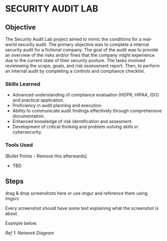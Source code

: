 # SECURITY AUDIT LAB

## Objective

The Security Audit Lab project aimed to mimic the conditions for a real-world security audit. The primary objective was to complete a internal security audit for a fictional company. The goal of the audit was to provide an overview of the risks and/or fines that the company might experience due to the current state of their security posture. The tasks involved revieiewing the scope, goals, and risk assessment report. Then, to perform an internal audit by completing a controls and compliance checklist. 

### Skills Learned

- Advanced understanding of compliance evaluation (HDPR, HIPAA, ISO) and practical application.
- Proficiency in audit planning and execution.
- Ability to communicate audit findings effectively through comprehensive documentation.
- Enhanced knowledge of risk identification and assesment.
- Development of critical thinking and problem-solving skills in cybersecurity.

### Tools Used
[Bullet Points - Remove this afterwards]

- TBD

## Steps
drag & drop screenshots here or use imgur and reference them using imgsrc

Every screenshot should have some text explaining what the screenshot is about.

Example below.

*Ref 1: Network Diagram*
